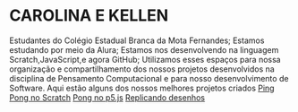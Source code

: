 # CAROLINA E KELLEN
Estudantes do Colégio Estadual Branca da Mota Fernandes;
Estamos estudando por meio da Alura;
Estamos nos desenvolvendo na linguagem Scratch,JavaScript,e agora GitHub;
Utilizamos esses espaços para nossa organização e compartilhamento dos nossos projetos desenvolvidos na disciplina de Pensamento Computacional e para nosso desenvolvimento de Software.
Aqui estão alguns dos nossos melhores projetos criados 
[Ping Pong no Scratch](
https://scratch.mit.edu/projects/856322930?authuser=0)
[Pong no p5.js](https://editor.p5js.org/carolina.vitoria.brito/full/nMgtr7P48?authuser=0)
[Replicando desenhos](https://scratch.mit.edu/projects/834300222?authuser=0)
